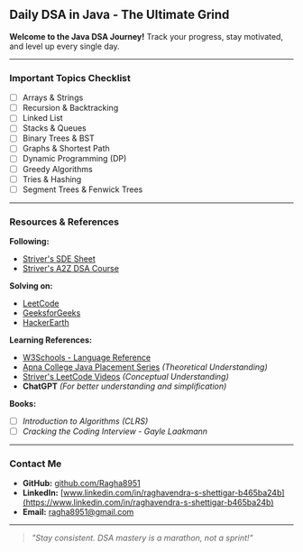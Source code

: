 ## Daily DSA in Java - The Ultimate Grind

**Welcome to the Java DSA Journey!** Track your progress, stay motivated, and level up every single day.

---

### Important Topics Checklist

- [ ] Arrays & Strings
- [ ] Recursion & Backtracking
- [ ] Linked List
- [ ] Stacks & Queues
- [ ] Binary Trees & BST
- [ ] Graphs & Shortest Path
- [ ] Dynamic Programming (DP)
- [ ] Greedy Algorithms
- [ ] Tries & Hashing
- [ ] Segment Trees & Fenwick Trees

---

### Resources & References

**Following:**
- [Striver's SDE Sheet](https://takeuforward.org/interviews/strivers-sde-sheet-top-coding-interview-problems/)
- [Striver's A2Z DSA Course](https://www.youtube.com/)

**Solving on:**
- [LeetCode](https://leetcode.com/ragha8951)
- [GeeksforGeeks](https://auth.geeksforgeeks.org/user/ragha9h3l)
- [HackerEarth](https://www.hackerearth.com/@ragha8951)

**Learning References:**
- [W3Schools - Language Reference](https://www.w3schools.com/)
- [Apna College Java Placement Series](https://www.youtube.com/watch?v=NTHVTY6w2Co&list=PLfqMhTWNBTe3LtFWcvwpqTkUSlB32kJop&index=11) *(Theoretical Understanding)*
- [Striver's LeetCode Videos](https://www.youtube.com/) *(Conceptual Understanding)*
- **ChatGPT** *(For better understanding and simplification)*

**Books:**
- [ ] *Introduction to Algorithms (CLRS)*
- [ ] *Cracking the Coding Interview - Gayle Laakmann*

---

### Contact Me
- **GitHub:** [github.com/Ragha8951](https://github.com/Ragha8951)
- **LinkedIn:** [www.linkedin.com/in/raghavendra-s-shettigar-b465ba24b](https://www.linkedin.com/in/raghavendra-s-shettigar-b465ba24b)
- **Email:** ragha8951@gmail.com

---

> _"Stay consistent. DSA mastery is a marathon, not a sprint!"_
